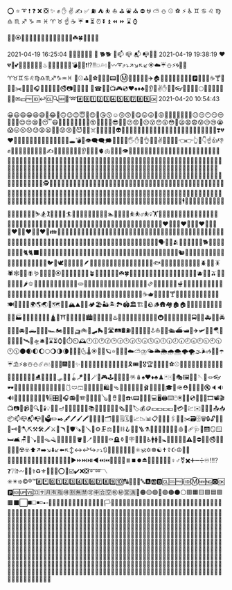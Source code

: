 ⭕ ⭐ ➰ ❗ ❓ ❌ ❎ ✨ ✊ ✋ ✌ ✍ ✅ ⛽ ⛺ ⛹ ⛵ ⛳ ⛲ ⛪ ⛔ ⛎ ⛅ ⛄ ⚾ ⚽ ⚡ ♿ ♊ ♋ ♌ ♍ ♎ ♏ ♐ ♑ ♒ ♓ ♈ ♉ 
☝ ☕ ☔ ◾ ⏳ ⏰ ⏬ ⏫ ⏪ ⏩ ⌛ ⌚

🌸💮🏵️🌹🥀🌺🌻🌼🌷🌱🌲🌳🌴🌵🌾🌿☘️🍀🍁🍂🍃🍄

2021-04-19 16:25:04
🎱🌠🔥🌈🐞🐞
🐶 🐕🐕 🐩📫 📪 📬 📭🗼🈯
2021-04-19 19:38:19
❤💔💓💕😃😖😞😵😠🎵♨💠💋✨💡💢👊💣🎶💤❗⁉‼💥💦💧💨〰️➰⤴⤵↗↘↖↙☀️☁️☔️⛄⚡️🌀🌁🌂♈️♉️♊️♋️♌️♍️♎️♏️♐️♑️♒️♓️
🎽⚾️⛳🎾⚽️🎿🏀🏁📟🚃Ⓜ🚄🚗🚙🚌🚢✈️🏠🏢🏣🏥🏦🏧🏨🏪⛽🅿🚥🚻🍴☕🍸🍺🍔👠✂️🎤🎥🎠🎧🎨🎩🎪🎫🚬🚭📷👜📖🎀🎁
🎂☎︎📱📝📺🎮💿♥♠♦♣👀👂✊✌️✋👣👟👓🌑🌔🌓🌙🌕🐶🐱⛵🎄📲📩📠✉︎💴🆓🆔↩🆑🔍🆕🚩➿#️⃣0️⃣1️⃣2️⃣3️⃣4️⃣5️⃣6️⃣7️⃣8️⃣9️⃣🆗
2021-04-20 10:54:43



😀😃😄😁😆😅🤣😂🙂🙃😉😊😇🥰😍🤩😘😗☺️😚😙🥲😋😛😜🤪😝🤑🤗🤭🤫🤔🤐🤨😐😑😶😏😒🙄😬🤥😌😔😪🤤😴😷🤒🤕🤢🤮🤧🥵🥶🥴😵🤯🤠🥳🥸😎🤓🧐😕😟🙁☹️😮😯😲😳🥺😦😧😨😰😥😢😭😱😖😣😞😓😩😫🥱😤😡😠🤬😈👿💀☠️💩🤡👹👺👻👽👾🤖😺😸😹😻😼😽🙀😿😾🙈🙉🙊💋💌💘💝💖💗💓💞💕💟❣️💔❤️🧡💛💚💙💜🤎🖤🤍💯💢💥💫💦💨🕳️💣💬👁️‍🗨️🗨️🗯️💭💤👋🤚🖐️✋🖖👌🤌🤏✌️🤞🤟🤘🤙👈👉👆🖕👇☝️👍👎✊👊🤛🤜👏🙌👐🤲🤝🙏✍️💅🤳💪🦾🦿🦵🦶👂🦻👃🧠🫀🫁🦷🦴👀👁️👅👄👶🧒👦👧🧑👱👨🧔👨‍🦰👨‍🦱👨‍🦳👨‍🦲👩👩‍🦰🧑‍🦰👩‍🦱🧑‍🦱👩‍🦳🧑‍🦳👩‍🦲🧑‍🦲👱‍♀️👱‍♂️🧓👴👵🙍🙍‍♂️🙍‍♀️🙎🙎‍♂️🙎‍♀️🙅🙅‍♂️🙅‍♀️🙆🙆‍♂️🙆‍♀️💁💁‍♂️💁‍♀️🙋🙋‍♂️🙋‍♀️🧏🧏‍♂️🧏‍♀️🙇🙇‍♂️🙇‍♀️🤦🤦‍♂️🤦‍♀️🤷🤷‍♂️🤷‍♀️🧑‍⚕️👨‍⚕️👩‍⚕️🧑‍🎓👨‍🎓👩‍🎓🧑‍🏫👨‍🏫👩‍🏫🧑‍⚖️👨‍⚖️👩‍⚖️🧑‍🌾👨‍🌾👩‍🌾🧑‍🍳👨‍🍳👩‍🍳🧑‍🔧👨‍🔧👩‍🔧🧑‍🏭👨‍🏭👩‍🏭🧑‍💼👨‍💼👩‍💼🧑‍🔬👨‍🔬👩‍🔬🧑‍💻👨‍💻👩‍💻🧑‍🎤👨‍🎤👩‍🎤🧑‍🎨👨‍🎨👩‍🎨🧑‍✈️👨‍✈️👩‍✈️🧑‍🚀👨‍🚀👩‍🚀🧑‍🚒👨‍🚒👩‍🚒👮👮‍♂️👮‍♀️🕵️🕵️‍♂️🕵️‍♀️💂💂‍♂️💂‍♀️🥷👷👷‍♂️👷‍♀️🤴👸👳👳‍♂️👳‍♀️👲🧕🤵🤵‍♂️🤵‍♀️👰👰‍♂️👰‍♀️🤰🤱👩‍🍼👨‍🍼🧑‍🍼👼🎅🤶🧑‍🎄🦸🦸‍♂️🦸‍♀️🦹🦹‍♂️🦹‍♀️🧙🧙‍♂️🧙‍♀️🧚🧚‍♂️🧚‍♀️🧛🧛‍♂️🧛‍♀️🧜🧜‍♂️🧜‍♀️🧝🧝‍♂️🧝‍♀️🧞🧞‍♂️🧞‍♀️🧟🧟‍♂️🧟‍♀️💆💆‍♂️💆‍♀️💇💇‍♂️💇‍♀️🚶🚶‍♂️🚶‍♀️🧍🧍‍♂️🧍‍♀️🧎🧎‍♂️🧎‍♀️🧑‍🦯👨‍🦯👩‍🦯🧑‍🦼👨‍🦼👩‍🦼🧑‍🦽👨‍🦽👩‍🦽🏃🏃‍♂️🏃‍♀️💃🕺🕴️👯👯‍♂️👯‍♀️🧖🧖‍♂️🧖‍♀️🧗🧗‍♂️🧗‍♀️🤺🏇⛷️🏂🏌️🏌️‍♂️🏌️‍♀️🏄🏄‍♂️🏄‍♀️🚣🚣‍♂️🚣‍♀️🏊🏊‍♂️🏊‍♀️⛹️⛹️‍♂️⛹️‍♀️🏋️🏋️‍♂️🏋️‍♀️🚴🚴‍♂️🚴‍♀️🚵🚵‍♂️🚵‍♀️🤸🤸‍♂️🤸‍♀️🤼🤼‍♂️🤼‍♀️🤽🤽‍♂️🤽‍♀️🤾🤾‍♂️🤾‍♀️🤹🤹‍♂️🤹‍♀️🧘🧘‍♂️🧘‍♀️🛀🛌🧑‍🤝‍🧑👭👫👬💏👩‍❤️‍💋‍👨👨‍❤️‍💋‍👨👩‍❤️‍💋‍👩💑👩‍❤️‍👨👨‍❤️‍👨👩‍❤️‍👩👪👨‍👩‍👦👨‍👩‍👧👨‍👩‍👧‍👦👨‍👩‍👦‍👦👨‍👩‍👧‍👧👨‍👨‍👦👨‍👨‍👧👨‍👨‍👧‍👦👨‍👨‍👦‍👦👨‍👨‍👧‍👧👩‍👩‍👦👩‍👩‍👧👩‍👩‍👧‍👦👩‍👩‍👦‍👦👩‍👩‍👧‍👧👨‍👦👨‍👦‍👦👨‍👧👨‍👧‍👦👨‍👧‍👧👩‍👦👩‍👦‍👦👩‍👧👩‍👧‍👦👩‍👧‍👧🗣️👤👥🫂👣🐵🐒🦍🦧🐶🐕🦮🐕‍🦺🐩🐺🦊🦝🐱🐈🐈‍⬛🦁🐯🐅🐆🐴🐎🦄🦓🦌🦬🐮🐂🐃🐄🐷🐖🐗🐽🐏🐑🐐🐪🐫🦙🦒🐘🦣🦏🦛🐭🐁🐀🐹🐰🐇🐿️🦫🦔🦇🐻🐻‍❄️🐨🐼🦥🦦🦨🦘🦡🐾🦃🐔🐓🐣🐤🐥🐦🐧🕊️🦅🦆🦢🦉🦤🪶🦩🦚🦜🐸🐊🐢🦎🐍🐲🐉🦕🦖🐳🐋🐬🦭🐟🐠🐡🦈🐙🐚🐌🦋🐛🐜🐝🪲🐞🦗🪳🕷️🕸️🦂🦟🪰🪱🦠💐🌸💮🏵️🌹🥀🌺🌻🌼🌷🌱🪴🌲🌳🌴🌵🌾🌿☘️🍀🍁🍂🍃🍇🍈🍉🍊🍋🍌🍍🥭🍎🍏🍐🍑🍒🍓🫐🥝🍅🫒🥥🥑🍆🥔🥕🌽🌶️🫑🥒🥬🥦🧄🧅🍄🥜🌰🍞🥐🥖🫓🥨🥯🥞🧇🧀🍖🍗🥩🥓🍔🍟🍕🌭🥪🌮🌯🫔🥙🧆🥚🍳🥘🍲🫕🥣🥗🍿🧈🧂🥫🍱🍘🍙🍚🍛🍜🍝🍠🍢🍣🍤🍥🥮🍡🥟🥠🥡🦀🦞🦐🦑🦪🍦🍧🍨🍩🍪🎂🍰🧁🥧🍫🍬🍭🍮🍯🍼🥛☕🫖🍵🍶🍾🍷🍸🍹🍺🍻🥂🥃🥤🧋🧃🧉🧊🥢🍽️🍴🥄🔪🏺🌍🌎🌏🌐🗺️🗾🧭🏔️⛰️🌋🗻🏕️🏖️🏜️🏝️🏞️🏟️🏛️🏗️🧱🪨🪵🛖🏘️🏚️🏠🏡🏢🏣🏤🏥🏦🏨🏩🏪🏫🏬🏭🏯🏰💒🗼🗽⛪🕌🛕🕍⛩️🕋⛲⛺🌁🌃🏙️🌄🌅🌆🌇🌉♨️🎠🎡🎢💈🎪🚂🚃🚄🚅🚆🚇🚈🚉🚊🚝🚞🚋🚌🚍🚎🚐🚑🚒🚓🚔🚕🚖🚗🚘🚙🛻🚚🚛🚜🏎️🏍️🛵🦽🦼🛺🚲🛴🛹🛼🚏🛣️🛤️🛢️⛽🚨🚥🚦🛑🚧⚓⛵🛶🚤🛳️⛴️🛥️🚢✈️🛩️🛫🛬🪂💺🚁🚟🚠🚡🛰️🚀🛸🛎️🧳⌛⏳⌚⏰⏱️⏲️🕰️🕛🕧🕐🕜🕑🕝🕒🕞🕓🕟🕔🕠🕕🕡🕖🕢🕗🕣🕘🕤🕙🕥🕚🕦🌑🌒🌓🌔🌕🌖🌗🌘🌙🌚🌛🌜🌡️☀️🌝🌞🪐⭐🌟🌠🌌☁️⛅⛈️🌤️🌥️🌦️🌧️🌨️🌩️🌪️🌫️🌬️🌀🌈🌂☂️☔⛱️⚡❄️☃️⛄☄️🔥💧🌊🎃🎄🎆🎇🧨✨🎈🎉🎊🎋🎍🎎🎏🎐🎑🧧🎀🎁🎗️🎟️🎫🎖️🏆🏅🥇🥈🥉⚽⚾🥎🏀🏐🏈🏉🎾🥏🎳🏏🏑🏒🥍🏓🏸🥊🥋🥅⛳⛸️🎣🤿🎽🎿🛷🥌🎯🪀🪁🎱🔮🪄🧿🎮🕹️🎰🎲🧩🧸🪅🪆♠️♥️♦️♣️♟️🃏🀄🎴🎭🖼️🎨🧵🪡🧶🪢👓🕶️🥽🥼🦺👔👕👖🧣🧤🧥🧦👗👘🥻🩱🩲🩳👙👚👛👜👝🛍️🎒🩴👞👟🥾🥿👠👡🩰👢👑👒🎩🎓🧢🪖⛑️📿💄💍💎🔇🔈🔉🔊📢📣📯🔔🔕🎼🎵🎶🎙️🎚️🎛️🎤🎧📻🎷🪗🎸🎹🎺🎻🪕🥁🪘📱📲☎️📞📟📠🔋🔌💻🖥️🖨️⌨️🖱️🖲️💽💾💿📀🧮🎥🎞️📽️🎬📺📷📸📹📼🔍🔎🕯️💡🔦🏮🪔📔📕📖📗📘📙📚📓📒📃📜📄📰🗞️📑🔖🏷️💰🪙💴💵💶💷💸💳🧾💹✉️📧📨📩📤📥📦📫📪📬📭📮🗳️✏️✒️🖋️🖊️🖌️🖍️📝💼📁📂🗂️📅📆🗒️🗓️📇📈📉📊📋📌📍📎🖇️📏📐✂️🗃️🗄️🗑️🔒🔓🔏🔐🔑🗝️🔨🪓⛏️⚒️🛠️🗡️⚔️🔫🪃🏹🛡️🪚🔧🪛🔩⚙️🗜️⚖️🦯🔗⛓️🪝🧰🧲🪜⚗️🧪🧫🧬🔬🔭📡💉🩸💊🩹🩺🚪🛗🪞🪟🛏️🛋️🪑🚽🪠🚿🛁🪤🪒🧴🧷🧹🧺🧻🪣🧼🪥🧽🧯🛒🚬⚰️🪦⚱️🗿🪧🏧🚮🚰♿🚹🚺🚻🚼🚾🛂🛃🛄🛅⚠️🚸⛔🚫🚳🚭🚯🚱🚷📵🔞☢️☣️⬆️↗️➡️↘️⬇️↙️⬅️↖️↕️↔️↩️↪️⤴️⤵️🔃🔄🔙🔚🔛🔜🔝🛐⚛️🕉️✡️☸️☯️✝️☦️☪️☮️🕎🔯♈♉♊♋♌♍♎♏♐♑♒♓⛎🔀🔁🔂▶️⏩⏭️⏯️◀️⏪⏮️🔼⏫🔽⏬⏸️⏹️⏺️⏏️🎦🔅🔆📶📳📴♀️♂️⚧️✖️➕➖➗♾️‼️⁉️❓❔❕❗〰️💱💲⚕️♻️⚜️🔱📛🔰⭕✅☑️✔️❌❎➰➿〽️✳️✴️❇️©️®️™️#️⃣*️⃣0️⃣1️⃣2️⃣3️⃣4️⃣5️⃣6️⃣7️⃣8️⃣9️⃣🔟🔠🔡🔢🔣🔤🅰️🆎🅱️🆑🆒🆓ℹ️🆔Ⓜ️🆕🆖🅾️🆗🅿️🆘🆙🆚🈁🈂️🈷️🈶🈯🉐🈹🈚🈲🉑🈸🈴🈳㊗️㊙️🈺🈵🔴🟠🟡🟢🔵🟣🟤⚫⚪🟥🟧🟨🟩🟦🟪🟫⬛⬜◼️◻️◾◽▪️▫️🔶🔷🔸🔹🔺🔻💠🔘🔳🔲🏁🚩🎌🏴🏳️🏳️‍🌈🏳️‍⚧️🏴‍☠️🇦🇨🇦🇩🇦🇪🇦🇫🇦🇬🇦🇮🇦🇱🇦🇲🇦🇴🇦🇶🇦🇷🇦🇸🇦🇹🇦🇺🇦🇼🇦🇽🇦🇿🇧🇦🇧🇧🇧🇩🇧🇪🇧🇫🇧🇬🇧🇭🇧🇮🇧🇯🇧🇱🇧🇲🇧🇳🇧🇴🇧🇶🇧🇷🇧🇸🇧🇹🇧🇻🇧🇼🇧🇾🇧🇿🇨🇦🇨🇨🇨🇩🇨🇫🇨🇬🇨🇭🇨🇮🇨🇰🇨🇱🇨🇲🇨🇳🇨🇴🇨🇵🇨🇷🇨🇺🇨🇻🇨🇼🇨🇽🇨🇾🇨🇿🇩🇪🇩🇬🇩🇯🇩🇰🇩🇲🇩🇴🇩🇿🇪🇦🇪🇨🇪🇪🇪🇬🇪🇭🇪🇷🇪🇸🇪🇹🇪🇺🇫🇮🇫🇯🇫🇰🇫🇲🇫🇴🇫🇷🇬🇦🇬🇧🇬🇩🇬🇪🇬🇫🇬🇬🇬🇭🇬🇮🇬🇱🇬🇲🇬🇳🇬🇵🇬🇶🇬🇷🇬🇸🇬🇹🇬🇺🇬🇼🇬🇾🇭🇰🇭🇲🇭🇳🇭🇷🇭🇹🇭🇺🇮🇨🇮🇩🇮🇪🇮🇱🇮🇲🇮🇳🇮🇴🇮🇶🇮🇷🇮🇸🇮🇹🇯🇪🇯🇲🇯🇴🇯🇵🇰🇪🇰🇬🇰🇭🇰🇮🇰🇲🇰🇳🇰🇵🇰🇷🇰🇼🇰🇾🇰🇿🇱🇦🇱🇧🇱🇨🇱🇮🇱🇰🇱🇷🇱🇸🇱🇹🇱🇺🇱🇻🇱🇾🇲🇦🇲🇨🇲🇩🇲🇪🇲🇫🇲🇬🇲🇭🇲🇰🇲🇱🇲🇲🇲🇳🇲🇴🇲🇵🇲🇶🇲🇷🇲🇸🇲🇹🇲🇺🇲🇻🇲🇼🇲🇽🇲🇾🇲🇿🇳🇦🇳🇨🇳🇪🇳🇫🇳🇬🇳🇮🇳🇱🇳🇴🇳🇵🇳🇷🇳🇺🇳🇿🇴🇲🇵🇦🇵🇪🇵🇫🇵🇬🇵🇭🇵🇰🇵🇱🇵🇲🇵🇳🇵🇷🇵🇸🇵🇹🇵🇼🇵🇾🇶🇦🇷🇪🇷🇴🇷🇸🇷🇺🇷🇼🇸🇦🇸🇧🇸🇨🇸🇩🇸🇪🇸🇬🇸🇭🇸🇮🇸🇯🇸🇰🇸🇱🇸🇲🇸🇳🇸🇴🇸🇷🇸🇸🇸🇹🇸🇻🇸🇽🇸🇾🇸🇿🇹🇦🇹🇨🇹🇩🇹🇫🇹🇬🇹🇭🇹🇯🇹🇰🇹🇱🇹🇲🇹🇳🇹🇴🇹🇷🇹🇹🇹🇻🇹🇼🇹🇿🇺🇦🇺🇬🇺🇲🇺🇳🇺🇸🇺🇾🇺🇿🇻🇦🇻🇨🇻🇪🇻🇬🇻🇮🇻🇳🇻🇺🇼🇫🇼🇸🇽🇰🇾🇪🇾🇹🇿🇦🇿🇲🇿🇼🏴󠁧󠁢󠁥󠁮󠁧󠁿🏴󠁧󠁢󠁳󠁣󠁴󠁿🏴󠁧󠁢󠁷󠁬󠁳󠁿